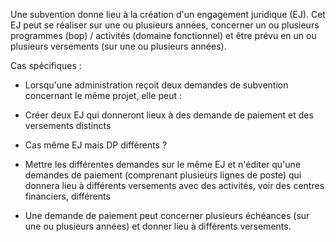 Une subvention donne lieu à la création d'un engagement juridique (EJ).
Cet EJ peut se réaliser sur une ou plusieurs années, concerner un ou plusieurs programmes (bop) / activités (domaine fonctionnel) et être prévu en un ou plusieurs versements (sur une ou plusieurs années).

Cas spécifiques :

- Lorsqu'une administration reçoit deux demandes de subvention concernant le même projet, elle peut :

- Créer deux EJ qui donneront lieux à des demande de paiement et des versements distincts
- Cas même EJ mais DP différents ?
- Mettre les différentes demandes sur le même EJ et n'éditer qu'une demandes de paiement (comprenant plusieurs lignes de poste) qui donnera lieu à différents versements avec des activités, voir des centres financiers, différents

- Une demande de paiement peut concerner plusieurs échéances (sur une ou plusieurs années) et donner lieu à différents versements.
